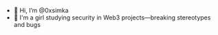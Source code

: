 - 👋 Hi, I’m @0xsimka
- 👀 I'm a girl studying security in Web3 projects—breaking stereotypes and bugs

<!---
0xsimka/0xsimka is a ✨ special ✨ repository because its `README.md` (this file) appears on your GitHub profile.
You can click the Preview link to take a look at your changes.
--->
